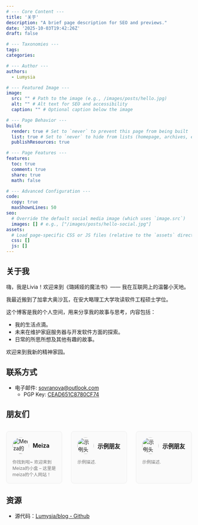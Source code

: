 ```yaml
---
# --- Core Content ---
title: '关于'
description: "A brief page description for SEO and previews."
date: '2025-10-03T19:42:26Z'
draft: false

# --- Taxonomies ---
tags:
categories:

# --- Author ---
authors:
  - Lumysia

# --- Featured Image ---
image:
  src: "" # Path to the image (e.g., /images/posts/hello.jpg)
  alt: "" # Alt text for SEO and accessibility
  caption: "" # Optional caption below the image

# --- Page Behavior ---
build:
  render: true # Set to `never` to prevent this page from being built
  list: true # Set to `never` to hide from lists (homepage, archives, etc.)
  publishResources: true

# --- Page Features ---
features:
  toc: true
  comment: true
  share: true
  math: false

# --- Advanced Configuration ---
code:
  copy: true
  maxShownLines: 50
seo:
  # Override the default social media image (which uses `image.src`)
  images: [] # e.g., ["/images/posts/hello-social.jpg"]
assets:
  # Load page-specific CSS or JS files (relative to the `assets` directory)
  css: []
  js: []
---
```


## 关于我

嗨，我是Livia！欢迎来到《璐㛓娅的魔法书》—— 我在互联网上的温馨小天地。

我最近搬到了加拿大奥沙瓦，在安大略理工大学攻读软件工程硕士学位。

这个博客是我的个人空间，用来分享我的故事与思考，内容包括：

- 我的生活点滴。
- 未来在维护家庭服务器与开发软件方面的探索。
- 日常的所思所想及其他有趣的故事。

欢迎来到我新的精神家园。

## 联系方式

- 电子邮件: <sovranova@outlook.com>
  - PGP Key: [CEAD651C8780CF74](/gpg-lumysia-pubkey.asc)

## 朋友们

<style>
  .friends-grid {
    display: grid;
    grid-template-columns: 1fr 1fr 1fr;
    gap: 1.5rem;
    list-style-type: none;
    padding: 0;
    margin-top: 2rem;
  }

  .friend-card {
    border: 1px solid var(--border-color, #eee);
    background: var(--card-background, #fafafa);
    border-radius: 8px;
    padding: 1rem;
    transition: transform 0.2s, box-shadow 0.2s;
    text-align: left;
  }
  .friend-card:hover {
    transform: translateY(-5px);
    box-shadow: 0 4px 12px rgba(0,0,0,0.1);
  }

  .card-header {
    display: flex;
    align-items: center;
    margin-bottom: 0.75rem;
  }

  .card-avatar {
    width: 45px;
    height: 45px;
    border-radius: 50%;
    object-fit: cover;
    margin-right: 10px;
  }

  .card-name {
    font-weight: bold;
    font-size: 1.1em;
    color: var(--body-color);
  }

  .card-description {
    font-size: 0.85em;
    color: var(--secondary-color, #777);
    margin: 0;
  }

  .friend-card a {
    text-decoration: none;
    color: inherit;
  }

  body[theme="dark"] .friend-card {
    border: 1px solid #333;
    background: #252627;
  }
  body[theme="dark"] .friend-card:hover {
    box-shadow: 0 4px 12px rgba(0,0,0,0.3);
  }

  @media (max-width: 768px) {
    .friends-grid {
      grid-template-columns: 1fr 1fr;
    }
  }
  @media (max-width: 480px) {
    .friends-grid {
      grid-template-columns: 1fr;
    }
  }
</style>

<div class="friends-grid">

  <div class="friend-card">
    <a href="https://meiza.cc/" target="_blank" rel="noopener noreferrer">
      <div class="card-header">
        <img src="https://meiza.cc/wp-content/uploads/2024/11/%E9%80%8F%E6%98%8E%E5%BA%95812264566f14da8ea7f525b8cb97fc1e-01.png" alt="Meiza的头像" class="card-avatar">
        <span class="card-name">Meiza</span>
      </div>
      <p class="card-description">
        你找到啦~ 欢迎来到Meiza的小盒 – 这里是meiza的个人网站！
      </p>
    </a>
  </div>

  <div class="friend-card">
    <a href="https://example.com" target="_blank" rel="noopener noreferrer">
      <div class="card-header">
        <img src="https://i.pravatar.cc/300" alt="示例头像" class="card-avatar">
        <span class="card-name">示例朋友</span>
      </div>
      <p class="card-description">
        示例描述.
      </p>
    </a>
  </div>
  
  <div class="friend-card">
    <a href="https://example.com" target="_blank" rel="noopener noreferrer">
      <div class="card-header">
        <img src="https://i.pravatar.cc/300" alt="示例头像" class="card-avatar">
        <span class="card-name">示例朋友</span>
      </div>
      <p class="card-description">
        示例描述.
      </p>
    </a>
  </div>

</div>

## 资源

- 源代码：[Lumysia/blog - Github](https://github.com/Lumysia/blog)
